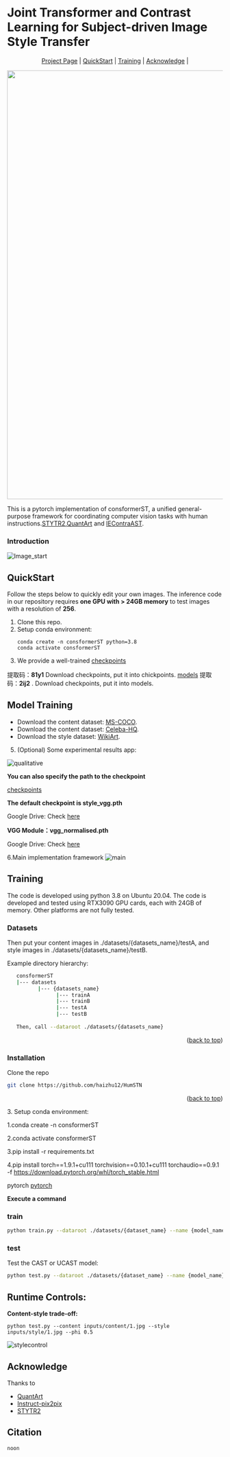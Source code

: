 # Joint Transformer and Contrast Learning for Subject-driven Image Style Transfer

<p align="center">
  <a href="https://github.com/haizhu12/HumSTN">Project Page</a> |
  <a href="#QuickStart">QuickStart</a> |
  <a href="#Training">Training</a> |
  <a href="#Acknowledge">Acknowledge</a> |
</p>

<div align="center">
  <img src="figure/teaser.png" width="1000"/>
</div>

This is a pytorch implementation of consformerST, a unified general-purpose framework for coordinating computer vision tasks with human instructions.[STYTR2](https://github.com/diyiiyiii/StyTR-2),[QuantArt](https://github.com/siyuhuang/QuantArt) and [IEContraAST](https://github.com/HalbertCH/IEContraAST).<br>
### Introduction
![Image_start](https://github.com/haizhu12/ConsfomerST/assets/93024130/06562502-376f-409a-88ae-a56e41b624b3)

## QuickStart
Follow the steps below to quickly edit your own images. The inference code in our repository requires **one GPU with > 24GB memory** to test images with a resolution of **256**.

1. Clone this repo.
2. Setup conda environment:
   ```
   conda create -n consformerST python=3.8
   conda activate consformerST
   ```
3. We provide a well-trained [checkpoints](https://pan.baidu.com/s/13-l1Jcz340MjT3RBAS_9sA?pwd=81y1)
 
 提取码：**81y1**
Download checkpoints, put it into chickpoints.
 [models](https://pan.baidu.com/s/14in-oWN3UeAXkb5p6Fe66g?pwd=2ij2)
提取码：**2ij2** .
Download checkpoints, put it into models.

## Model Training  
- Download the content dataset: [MS-COCO](https://cocodataset.org/#download).
- Download the content dataset: [Celeba-HQ](https://paperswithcode.com/dataset/celeba-hq).
- Download the style dataset: [WikiArt](https://www.kaggle.com/c/painter-by-numbers).



5. (Optional) Some experimental results app:
   
![qualitative](https://github.com/haizhu12/ConsfomerST/assets/93024130/c8cf0fcf-65ee-4cc7-a086-83ab6d776410)



**You can also specify the path to the checkpoint**

[checkpoints](https://pan.baidu.com/s/13-l1Jcz340MjT3RBAS_9sA?pwd=81y1)

**The default checkpoint is style_vgg.pth**

Google Drive: Check [here](https://drive.google.com/file/d/12JKlL6QsVWkz6Dag54K59PAZigFBS6PQ/view?usp=sharing)

**VGG Module：vgg_normalised.pth**

Google Drive: Check [here](https://drive.google.com/file/d/1DKYRWJUKbmrvEba56tuihy1N6VrNZFwl/view?usp=sharing)

6.Main implementation framework
![main](https://github.com/haizhu12/ConsfomerST/assets/93024130/98a54aa5-08a6-4de8-a2bc-084083c35246)




## Training
The code is developed using python 3.8 on Ubuntu 20.04. The code is developed and tested using RTX3090 GPU cards, each with 24GB of memory. Other platforms are not fully tested.
### Datasets

   Then put your content images in ./datasets/{datasets_name}/testA, and style images in ./datasets/{datasets_name}/testB.
   
   Example directory hierarchy:
   ```sh
      consformerST
      |--- datasets
             |--- {datasets_name}
                   |--- trainA
                   |--- trainB
                   |--- testA
                   |--- testB
                   
      Then, call --dataroot ./datasets/{datasets_name}
   ```

<p align="right">(<a href="#top">back to top</a>)</p>

### Installation
   Clone the repo
   ```sh
   git clone https://github.com/haizhu12/HumSTN
   ```

<p align="right">(<a href="#top">back to top</a>)</p>
3. Setup conda environment:

   1.conda create -n consformerST
   
   2.conda activate consformerST
   
   3.pip install -r requirements.txt
   
   4.pip install torch==1.9.1+cu111 torchvision==0.10.1+cu111 torchaudio==0.9.1 -f https://download.pytorch.org/whl/torch_stable.html


  pytorch [pytorch](https://pytorch.org/get-started/previous-versions/)

**Execute a command**

### train
   ```sh
   python train.py --dataroot ./datasets/{dataset_name} --name {model_name}
   ```

### test

   Test the CAST or UCAST model:
   
   ```sh
   python test.py --dataroot ./datasets/{dataset_name} --name {model_name}
   ```
   
## Runtime Controls:

**Content-style trade-off:**

  `python test.py --content inputs/content/1.jpg --style inputs/style/1.jpg --phi 0.5`
  
![stylecontrol](https://github.com/haizhu12/ConsfomerST/assets/93024130/d9fad21b-0fd1-4322-9006-c76422e2c93c)






## Acknowledge

Thanks to 
- [QuantArt](https://github.com/siyuhuang/QuantArt)
- [Instruct-pix2pix](https://github.com/timothybrooks/instruct-pix2pix)
- [STYTR2](https://github.com/diyiiyiii/StyTR-2)

## Citation

```
noon
```

